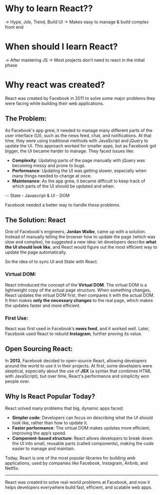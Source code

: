# Why to learn React??

-> Hype, Job, Trend, Build UI 
-> Makes easy to manage & build complex front end 


# When should I learn React?

-> After mastering JS
-> Most projects don't need to react in the initial phase 

# Why react was created?

React was created by Facebook in 2011 to solve some major problems they were facing while building their web applications.

## The Problem:

As Facebook's app grew, it needed to manage many different parts of the user interface (UI), such as the news feed, chat, and notifications. At that time, they were using traditional methods with JavaScript and jQuery to update the UI. This approach worked for smaller apps, but as Facebook got bigger, the UI became harder to manage. They faced issues like:

- **Complexity**: Updating parts of the page manually with jQuery was becoming messy and prone to bugs.
- **Performance**: Updating the UI was getting slower, especially when many things needed to change at once.
- **Maintenance**: As the app grew, it became difficult to keep track of which parts of the UI should be updated and when.

-- State - Javascript &   UI - DOM 

Facebook needed a better way to handle these problems.

## The Solution: React
One of Facebook's engineers, **Jordan Walke**, came up with a solution. Instead of manually telling the browser how to update the page (which was slow and complex), he suggested a new idea: let developers describe **what the UI should look like**, and React would figure out the most efficient way to update the page automatically.

So the idea of to sync UI and State with React.

### Virtual DOM:
React introduced the concept of the **Virtual DOM**. The virtual DOM is a lightweight copy of the actual page structure. When something changes, React updates the virtual DOM first, then compares it with the actual DOM. It then makes **only the necessary changes** to the real page, which makes the updates faster and more efficient.

### First Use:
React was first used in Facebook’s **news feed**, and it worked well. Later, Facebook used React to rebuild **Instagram**, further proving its value.

## Open Sourcing React:
In **2013**, Facebook decided to open-source React, allowing developers around the world to use it in their projects. At first, some developers were skeptical, especially about the use of **JSX** (a syntax that combines HTML with JavaScript), but over time, React's performance and simplicity won people over.


## Why Is React Popular Today?
React solved many problems that big, dynamic apps faced:
- **Simpler code**: Developers can focus on describing what the UI should look like, rather than how to update it.
- **Faster performance**: The virtual DOM makes updates more efficient, improving the app’s speed.
- **Component-based structure**: React allows developers to break down the UI into small, reusable parts (called components), making the code easier to manage and maintain.

Today, React is one of the most popular libraries for building web applications, used by companies like Facebook, Instagram, Airbnb, and Netflix.

---

React was created to solve real-world problems at Facebook, and now it helps developers everywhere build fast, efficient, and scalable web apps.
















